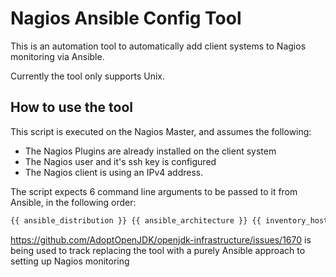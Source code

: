 # Nagios Ansible Config Tool

This is an automation tool to automatically add client systems to Nagios monitoring via Ansible.

Currently the tool only supports Unix. 

## How to use the tool

This script is executed on the Nagios Master, and assumes the following:
  - The Nagios Plugins are already installed on the client system
  - The Nagios user and it's ssh key is configured
  - The Nagios client is using an IPv4 address.

The script expects 6 command line arguments to be passed to it from Ansible, in the following order:

```bash
{{ ansible_distribution }} {{ ansible_architecture }} {{ inventory_hostname }} {{ ansible_host }} {{ provider }} {{ ansible_port }}
```

https://github.com/AdoptOpenJDK/openjdk-infrastructure/issues/1670 is being used to track replacing the tool with a purely Ansible approach to setting up Nagios monitoring
